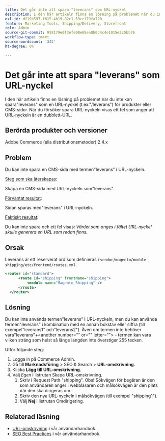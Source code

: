 ```yaml
---
title: Det går inte att spara "leverans" som URL-nyckel
description: I den här artikeln finns en lösning på problemet när du inte kan spara"leverans" som en URL-nyckel (t.ex."/leverans") för produkter eller CMS-sidor. När du försöker spara URL-nyckeln visas ett fel som anger att URL-nyckeln är en dubblett-URL.
exl-id: df19b597-f615-4b19-82c1-59cc179fa720
feature: Marketing Tools, Shipping/Delivery, Storefront
role: Admin
source-git-commit: 958179e0f3efe08e65ea8b0c4c4e1015e3c5bb76
workflow-type: tm+mt
source-wordcount: '342'
ht-degree: 0%

---
```


# Det går inte att spara &quot;leverans&quot; som URL-nyckel

I den här artikeln finns en lösning på problemet när du inte kan spara&quot;leverans&quot; som en URL-nyckel (t.ex.&quot;/leverans&quot;) för produkter eller CMS-sidor. När du försöker spara URL-nyckeln visas ett fel som anger att URL-nyckeln är en dubblett-URL.

## Berörda produkter och versioner

Adobe Commerce (alla distributionsmetoder) 2.4.x

## Problem

Du kan inte spara en CMS-sida med termen&quot;leverans&quot; i URL-nyckeln.

<u>Steg som ska återskapas</u>:

Skapa en CMS-sida med URL-nyckeln som&quot;leverans&quot;.

<u>Förväntat resultat</u>:

Sidan sparas med&quot;leverans&quot; i URL-nyckeln.

<u>Faktiskt resultat</u>:

Du kan inte spara och ett fel visas: *Värdet som anges i fältet URL-nyckel skulle generera en URL som redan finns.*

## Orsak

Leverans är ett reserverat ord som definieras i `vendor/magento/module-shipping/etc/frontend/routes.xml`.

```xml
<router id="standard">
      <route id="shipping" frontName="shipping">
          <module name="Magento_Shipping" />
      </route>
  </router>
```

## Lösning

Du kan inte använda termen&quot;leverans&quot; i URL-nyckeln, men du kan använda termen&quot;leverans&quot; i kombination med en annan bokstav eller siffra (till exempel&quot;leverans1&quot; och&quot;leverans2&quot;). Även om termen inte behöver vara&quot;leverans&quot;+&lt;another number=&quot;&quot; or=&quot;&quot; letter=&quot;&quot;> - termen kan vara vilken sträng som helst så länge längden inte överstiger 255 tecken.

Utför följande steg:

1. Logga in på Commerce Admin.
1. Gå till **Marknadsföring** > SEO &amp; Search > **URL-omskrivning**.
1. Klicka **Lägg till URL-omskrivning**.
1. Välj *Egen* i listrutan Skapa URL-omskrivning.
   1. Skriv i Request Path &quot;shipping&quot;. Obs! Sökvägen för begäran är den som användaren anger i webbläsaren och målsökvägen är den plats där den ska dirigeras om.
   1. Skriv den nya URL-nyckeln i målsökvägen (till exempel &quot;shipping1&quot;).
   1. Välj **Nej** i listrutan Omdirigering.

## Relaterad läsning

* [URL-omskrivning](https://docs.magento.com/user-guide/marketing/url-rewrite.html) i vår användarhandbok.
* [SEO Best Practices](https://docs.magento.com/user-guide/marketing/seo-best-practices.html) i vår användarhandbok.
